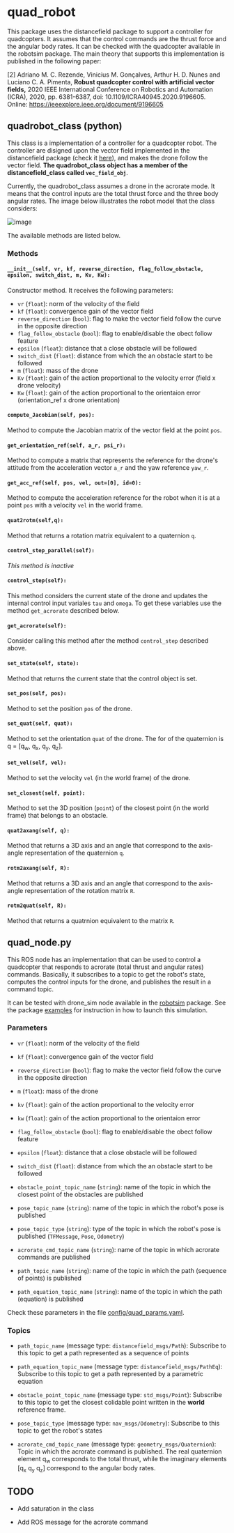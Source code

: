 # quad_robot


This package uses the distancefield package to support a controller for quadcopters. It assumes that the control commands are the thrust force and the angular body rates. It can be checked with the quadcopter available in the robotsim package. The main theory that supports this implementation is published in the following paper:

[2] Adriano M. C. Rezende, Vinicius M. Gonçalves, Arthur H. D. Nunes and Luciano C. A. Pimenta, **Robust quadcopter control with artificial vector fields,** 2020 IEEE International Conference on Robotics and Automation (ICRA), 2020, pp. 6381-6387, doi: 10.1109/ICRA40945.2020.9196605. Online: <https://ieeexplore.ieee.org/document/9196605>






## quadrobot_class (python)


This class is a implementation of a controller for a quadcopter robot. The controller are disigned upon the vector field implemented in the distancefield package (check it [here](../distancefield)), and makes the drone follow the vector field. <strong>The quadrobot_class object has a member of the distancefield_class called `vec_field_obj`</strong>.

Currently, the quadrobot_class assumes a drone in the acrorate mode. It means that the control inputs are the total thrust force and the three body angular rates. The image below illustrates the robot model that the class considers:

![image](https://github.com/adrianomcr/vectorfield_stack/blob/main/quad_robot/images/acrorate.png)

The available methods are listed below.




### Methods



#### `__init__(self, vr, kf, reverse_direction, flag_follow_obstacle, epsilon, switch_dist, m, Kv, Kw):`

Constructor method. It receives the following parameters:

- `vr` (`float`): norm of the velocity of the field
- `kf` (`float`): convergence gain of the vector field
- `reverse_direction` (`bool`): flag to make the vector field follow the curve in the opposite direction
- `flag_follow_obstacle` (`bool`): flag to enable/disable the obect follow feature
- `epsilon` (`float`): distance that a close obstacle will be followed
- `switch_dist` (`float`): distance from which the an obstacle start to be followed
- `m` (`float`): mass of the drone
- `Kv` (`float`): gain of the action proportional to the velocity error (field x drone velocity)
- `Kw` (`float`): gain of the action proportional to the orientaion error (orientation_ref x drone orientation)





#### `compute_Jacobian(self, pos):`

Method to compute the Jacobian matrix of the vector field at the point `pos`.


#### `get_orientation_ref(self, a_r, psi_r):`

Method to compute a matrix that represents the reference for the drone's attitude from the acceleration vector `a_r` and the yaw reference `yaw_r`.


#### `get_acc_ref(self, pos, vel, out=[0], id=0):`

Method to compute the acceleration reference for the robot when it is at a point `pos` with a velocity `vel` in the world frame.


#### `quat2rotm(self,q):`

Method that returns a rotation matrix equivalent to a quaternion `q`.


#### `control_step_parallel(self):`

<em>This method is inactive</em>


#### `control_step(self):`

This method considers the current state of the drone and updates the internal control input variales `tau` and `omega`. To get these variables use the method `get_acrorate` described below.


#### `get_acrorate(self):`

Consider calling this method after the method `control_step` described above.


#### `set_state(self, state):`

Method that returns the current state that the control object is set.


#### `set_pos(self, pos):`

Method to set the position `pos` of the drone.


#### `set_quat(self, quat):`

Method to set the orientation `quat` of the drone. The for of the quaternion is q = [q<sub>w</sub>, q<sub>x</sub>, q<sub>y</sub>, q<sub>z</sub>].


#### `set_vel(self, vel):`

Method to set the velocity `vel` (in the world frame) of the drone.


#### `set_closest(self, point):`

Method to set the 3D position (`point`) of the closest point (in the world frame) that belongs to an obstacle.



#### `quat2axang(self, q):`

Method that returns a 3D axis and an angle that correspond to the axis-angle representation of the quaternion `q`.

#### `rotm2axang(self, R):`

Method that returns a 3D axis and an angle that correspond to the axis-angle representation of the rotation matrix `R`.


#### `rotm2quat(self, R):`

Method that returns a quatrnion equivalent to the matrix `R`.












## quad_node.py

This ROS node has an implementation that can be used to control a quadcopter that responds to acrorate (total thrust and angular rates) commands. Basically, it subscribes to a topic to get the robot's state, computes the control inputs for the drone, and publishes the result in a command topic.

It can be tested with drone_sim node available in the [robotsim](../robotsim) package. See the package [examples](../examples) for instruction in how to launch this simulation.


### Parameters


- `vr` (`float`): norm of the velocity of the field
- `kf` (`float`): convergence gain of the vector field
- `reverse_direction` (`bool`): flag to make the vector field follow the curve in the opposite direction
- `m` (`float`): mass of the drone
- `kv` (`float`): gain of the action proportional to the velocity error
- `kw` (`float`): gain of the action proportional to the orientaion error

- `flag_follow_obstacle` (`bool`): flag to enable/disable the obect follow feature
- `epsilon` (`float`): distance that a close obstacle will be followed
- `switch_dist` (`float`): distance from which the an obstacle start to be followed
- `obstacle_point_topic_name` (`string`): name of the topic in which the closest point of the obstacles are published

- `pose_topic_name` (`string`): name of the topic in which the robot's pose is published
- `pose_topic_type` (`string`): type of the topic in which the robot's pose is published (`TFMessage`, `Pose`, `Odometry`)
- `acrorate_cmd_topic_name` (`string`): name of the topic in which acrorate commands are published
- `path_topic_name` (`string`): name of the topic in which the path (sequence of points) is published
- `path_equation_topic_name` (`string`): name of the topic in which the path (equation) is published


Check these parameters in the file [config/quad_params.yaml](config/quad_params.yaml).






### Topics


- `path_topic_name`  (message type: `distancefield_msgs/Path`): Subscribe to this topic to get a path represented as a sequence of points
- `path_equation_topic_name`  (message type: `distancefield_msgs/PathEq`): Subscribe to this topic to get a path represented by a parametric equation
- `obstacle_point_topic_name`  (message type: `std_msgs/Point`): Subscribe to this topic to get the closest colidable point written in the <strong>world</strong> reference frame.
- `pose_topic_type`  (message type: `nav_msgs/Odometry`): Subscribe to this topic to get the robot's states


- `acrorate_cmd_topic_name`  (message type: `geometry_msgs/Quaternion`): Topic in which the acrorate command is published. The real quaternion element q<sub>w</sub> corresponds to the total thrust, while the imaginary elements [q<sub>x</sub> q<sub>y</sub> q<sub>z</sub>] correspond to the angular body rates.







## TODO

- Add saturation in the class

- Add ROS message for the acrorate command